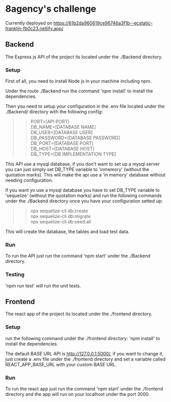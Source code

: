 # 8agency's challenge
Currently deployed on https://61b2da960619ce96746a3f1b--ecstatic-franklin-fb0c23.netlify.app/
## Backend
The Express js API of the project its located under the ./Backend directory.
### Setup
First of all, you need to install Node js in your machine including npm.

Under the route ./Backend run the command 'npm install' to install the dependencies.

Then you need to setup your configuration in the .env file located under the ./Backend/ directory with the following config:<br/>
>>PORT=[API PORT]<br/>
    DB_NAME=[DATABASE NAME]<br/>
    DB_USER=[DATABASE USER]<br/>
    DB_PASSWORD=[DATABASE PASSWORD]<br/>
    DB_PORT=[DATABASE PORT]<br/>
    DB_HOST=[DATABASE HOST]<br/>
    DB_TYPE=[DB IMPLEMENTATION TYPE]<br/>

This API use a mysql database, if you don't want to set up a mysql server you can just simply set DB_TYPE variable to 'inmemory' (without the quotation marks). This will make the api use a 'in memory' database without needing configuration.

If you want yo use a mysql database you have to set DB_TYPE variable to 'sequelize' (without the quotation marks) and run the following commands under the  ./Backend directory once you have your configuration setted up:
>>npx sequelize-cli db:create<br/>
npx sequelize-cli db:migrate</br>
npx sequelize-cli db:seed:all

This will create the database, the tables and load test data.

### Run
To run the API just run the command 'npm start' under the ./Backend directory.

### Testing
'npm run test' will run the unit tests.

## Frontend
The react app of the project its located under the ./frontend directory.

### Setup
run the following command under the ./frontend directory: 'npm install' to install the dependencies.

The default BASE URL API is http://127.0.0.1:5000/, if you want to change it, just create a .env file under the ./frontend directory and set a variable called REACT_APP_BASE_URL with your custom BASE URL.

### Run
To run the react app just run the command 'npm start' under the ./frontend directory and the app will run  on your localhost under the port 3000.
